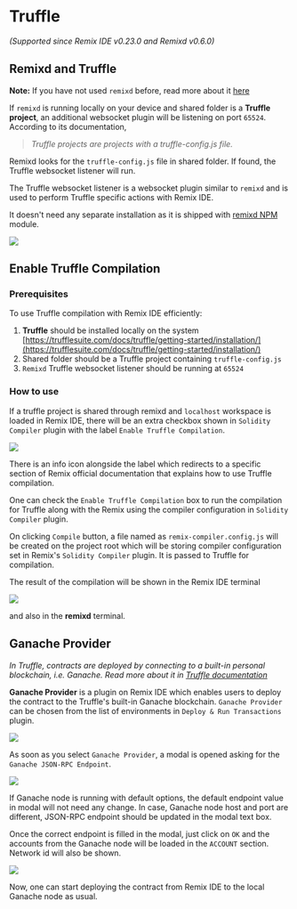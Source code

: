 Truffle
============

_(Supported since Remix IDE v0.23.0 and Remixd v0.6.0)_

Remixd and Truffle
------------------

**Note:** If you have not used `remixd` before, read more about it [here](./remixd.html)

If `remixd` is running locally on your device and shared folder is a **Truffle project**, an additional websocket plugin will be listening on port `65524`. According to its documentation,

> _Truffle projects are projects with a truffle-config.js file._

Remixd looks for the `truffle-config.js` file in shared folder. If found, the Truffle websocket listener will run.

The Truffle websocket listener is a websocket plugin similar to `remixd` and is used to perform Truffle specific actions with Remix IDE. 

It doesn't need any separate installation as it is shipped with [remixd NPM](https://www.npmjs.com/package/@remix-project/remixd) module.

![](images/a-truffle-remixd.png)

Enable Truffle Compilation
------------------

### Prerequisites

To use Truffle compilation with Remix IDE efficiently:

1. **Truffle** should be installed locally on the system [https://trufflesuite.com/docs/truffle/getting-started/installation/](https://trufflesuite.com/docs/truffle/getting-started/installation/)
2. Shared folder should be a Truffle project containing `truffle-config.js`
3. `Remixd` Truffle websocket listener should be running at `65524`

### How to use

If a truffle project is shared through remixd and `localhost` workspace is loaded in Remix IDE, there will be an extra checkbox shown in `Solidity Compiler` plugin with the label `Enable Truffle Compilation`.

![](images/a-truffle-compilation.png)

There is an info icon alongside the label which redirects to a specific section of Remix official documentation that explains how to use Truffle compilation.

One can check the `Enable Truffle Compilation` box to run the compilation for Truffle along with the Remix using the compiler configuration in `Solidity Compiler` plugin.

On clicking `Compile` button, a file named as `remix-compiler.config.js` will be created on the project root which will be storing compiler configuration set in Remix's `Solidity Compiler` plugin. It is passed to Truffle for compilation.

The result of the compilation will be shown in the Remix IDE terminal 

![](images/a-truffle-compilation-success.png)

and also in the **remixd** terminal.

Ganache Provider
------------------

_In Truffle, contracts are deployed by connecting to a built-in personal blockchain, i.e. Ganache. Read more about it in [Truffle documentation](https://trufflesuite.com/docs/truffle/quickstart/#migrating-with-truffle-develop)_

 **Ganache Provider** is a plugin on Remix IDE which enables users to deploy the contract to the Truffle's built-in Ganache blockchain. `Ganache Provider` can be chosen from the list of environments in `Deploy & Run Transactions` plugin.

![](images/a-truffle-provider.png)

As soon as you select `Ganache Provider`, a modal is opened asking for the `Ganache JSON-RPC Endpoint`.

![](images/a-truffle-provider-modal.png)

If Ganache node is running with default options, the default endpoint value in modal will not need any change. In case, Ganache node host and port are different, JSON-RPC endpoint should be updated in the modal text box.

Once the correct endpoint is filled in the modal, just click on `OK` and the accounts from the Ganache node will be loaded in the `ACCOUNT` section. Network id will also be shown.

![](images/a-truffle-provider-connected.png)

Now, one can start deploying the contract from Remix IDE to the local Ganache node as usual.






